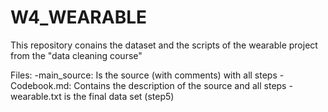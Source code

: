 # W4_WEARABLE
This repository conains the dataset and the scripts of the wearable project from the "data cleaning course"

Files:
-main_source: Is the source (with comments) with all steps
-Codebook.md: Contains the description of the source and all steps
-wearable.txt is the final data set (step5)